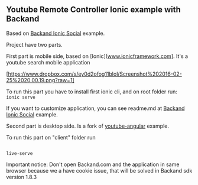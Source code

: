 ## Youtube Remote Controller Ionic example with Backand

Based on [Backand Ionic Social](https://github.com/backand/backand-ionic-social) example.


Project have two parts.

First part is mobile side, based on [Ionic](www.ionicframework.com].
It's a youtube search mobile application

[https://www.dropbox.com/s/ey0d2ofog11blol/Screenshot%202016-02-25%2020.00.19.png?raw=1]

To run this part you have to install first ionic cli, and on root folder run:
<code>
    ionic serve
</code>

If you want to customize application, you can see readme.md at [Backand Ionic Social](https://github.com/backand/backand-ionic-social) example. 

Second part is desktop side.
Is a fork of [youtube-angular](https://github.com/brandly/angular-youtube-embed) example.

To run this part on "client" folder run 

<code>
live-serve
</code>

Important notice: Don't open Backand.com and the application in same browser because we a have cookie issue, that will be solved in Backand sdk version 1.8.3
